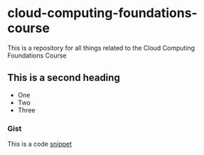 # cloud-computing-foundations-course
This is a repository for all things related to the Cloud Computing Foundations Course

## This is a second heading
* One
* Two
* Three

### Gist

This is a code [snippet](https://gist.github.com/utkarsh-tih/d663de0c4611ede49d342492bd1a626d)
